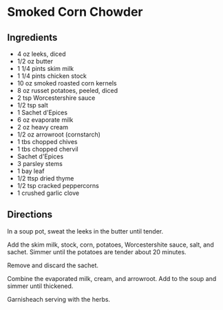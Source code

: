 # Smoked Corn Chowder 

## Ingredients

- 4 oz leeks, diced
- 1/2 oz butter
- 1 1/4 pints skim milk
- 1 1/4 pints chicken stock
- 10 oz smoked roasted corn kernels
- 8 oz russet potatoes, peeled, diced
- 2 tsp Worcestershire sauce
- 1/2 tsp salt
- 1 Sachet d'Epices
- 6 oz evaporate milk
- 2 oz heavy cream
- 1/2 oz arrowroot (cornstarch)
- 1 tbs chopped chives
- 1 tbs chopped chervil
- Sachet d'Epices
- 3 parsley stems
- 1 bay leaf
- 1/2 ttsp dried thyme
- 1/2 tsp cracked peppercorns
- 1 crushed garlic clove

## Directions

In a soup pot, sweat the leeks in the butter until tender.  
  
 Add the skim milk, stock, corn, potatoes, Worcestershite sauce, salt, and sachet. Simmer until the potatoes are tender about 20 minutes.  
  
 Remove and discard the sachet.  
  
 Combine the evaporated milk, cream, and arrowroot. Add to the soup and simmer until thickened.  
  
 Garnisheach serving with the herbs.

